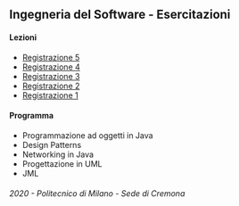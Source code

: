 ## Ingegneria del Software - Esercitazioni

#### Lezioni
- [Registrazione 5](https://politecnicomilano.webex.com/recordingservice/sites/politecnicomilano/recording/play/3b8f8254200c4f0ebaceca1edd5b0501)
- [Registrazione 4](https://politecnicomilano.webex.com/recordingservice/sites/politecnicomilano/recording/play/4a3e0815f28544efb167a71bf2643908)
- [Registrazione 3](https://politecnicomilano.webex.com/recordingservice/sites/politecnicomilano/recording/play/1116ac26117147c487bc7295a4b5c047)
- [Registrazione 2](https://politecnicomilano.webex.com/webappng/sites/politecnicomilano/recording/play/511df9a8b40244c4b90b97f443c90027)
- [Registrazione 1](https://politecnicomilano.webex.com/webappng/sites/politecnicomilano/recording/play/6a51965c05e443bd9f70c85a909af48d)



#### Programma

- Programmazione ad oggetti in Java
- Design Patterns
- Networking in Java
- Progettazione in UML
- JML

###### 2020 - Politecnico di Milano - Sede di Cremona
